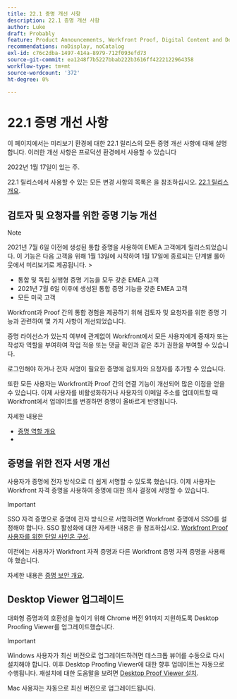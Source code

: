 ```yaml
---
title: 22.1 증명 개선 사항
description: 22.1 증명 개선 사항
author: Luke
draft: Probably
feature: Product Announcements, Workfront Proof, Digital Content and Documents
recommendations: noDisplay, noCatalog
exl-id: c76c2dba-1497-414a-8979-712f093efd73
source-git-commit: ea1248f7b5227bbab222b3616ff4222122964358
workflow-type: tm+mt
source-wordcount: '372'
ht-degree: 0%

---
```


# 22.1 증명 개선 사항

이 페이지에서는 미리보기 환경에 대한 22.1 릴리스의 모든 증명 개선 사항에 대해 설명합니다. 이러한 개선 사항은 프로덕션 환경에서 사용할 수 있습니다

<!--
<MadCap:conditionalText data-mc-conditions="QuicksilverOrClassic.Draft mode">
in January 2022
</MadCap:conditionalText>
-->

2022년 1월 17일이 있는 주.

22.1 릴리스에서 사용할 수 있는 모든 변경 사항의 목록은 을 참조하십시오. [22.1 릴리스 개요](../../../product-announcements/product-releases/22.1-release-activity/22-1-release-overview.md).

## 검토자 및 요청자를 위한 증명 기능 개선

>[!NOTE]
>
>2021년 7월 6일 이전에 생성된 통합 증명을 사용하여 EMEA 고객에게 릴리스되었습니다. 이 기능은 다음 고객을 위해 1월 13일에 시작하여 1월 17일에 종료되는 단계별 롤아웃에서 미리보기로 제공됩니다. >
>* 통합 및 독립 실행형 증명 기능을 모두 갖춘 EMEA 고객
>* 2021년 7월 6일 이후에 생성된 통합 증명 기능을 갖춘 EMEA 고객
>* 모든 미국 고객
>

Workfront과 Proof 간의 통합 경험을 제공하기 위해 검토자 및 요청자를 위한 증명 기능과 관련하여 몇 가지 사항이 개선되었습니다.

증명 라이선스가 있는지 여부에 관계없이 Workfront에서 모든 사용자에게 중재자 또는 작성자 역할을 부여하여 작업 적용 또는 댓글 확인과 같은 추가 권한을 부여할 수 있습니다.

로그인해야 하거나 전자 서명이 필요한 증명에 검토자와 요청자를 추가할 수 있습니다.

또한 모든 사용자는 Workfront과 Proof 간의 연결 기능이 개선되어 많은 이점을 얻을 수 있습니다. 이제 사용자를 비활성화하거나 사용자의 이메일 주소를 업데이트할 때 Workfront에서 업데이트를 변경하면 증명이 올바르게 반영됩니다.

자세한 내용은

* [증명 역할 개요](../../../review-and-approve-work/proofing/proofing-overview/proof-roles.md)
*  

## 증명을 위한 전자 서명 개선

사용자가 증명에 전자 방식으로 더 쉽게 서명할 수 있도록 했습니다. 이제 사용자는 Workfront 자격 증명을 사용하여 증명에 대한 의사 결정에 서명할 수 있습니다.

>[!IMPORTANT]
>
>SSO 자격 증명으로 증명에 전자 방식으로 서명하려면 Workfront 증명에서 SSO를 설정해야 합니다. SSO 활성화에 대한 자세한 내용은 을 참조하십시오. [Workfront Proof 사용자를 위한 단일 사인온 구성](../../../workfront-proof/wp-acct-admin/account-settings/configure-sso-for-wp-users.md).

이전에는 사용자가 Workfront 자격 증명과 다른 Workfront 증명 자격 증명을 사용해야 했습니다.

자세한 내용은 [증명 보안 개요](../../../review-and-approve-work/proofing/proofing-overview/proof-security-overview.md).

## Desktop Viewer 업그레이드

대화형 증명과의 호환성을 높이기 위해 Chrome 버전 91까지 지원하도록 Desktop Proofing Viewer를 업그레이드했습니다.

>[!IMPORTANT]
>
>Windows 사용자가 최신 버전으로 업그레이드하려면 데스크톱 뷰어를 수동으로 다시 설치해야 합니다. 이후 Desktop Proofing Viewer에 대한 향후 업데이트는 자동으로 수행됩니다. 재설치에 대한 도움말을 보려면 [Desktop Proof Viewer 설치](../../../review-and-approve-work/proofing/use-the-desktop-proofing-viewer/installing-desktop-proofing-viewer.md).

Mac 사용자는 자동으로 최신 버전으로 업그레이드됩니다.
